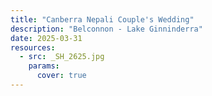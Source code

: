 ```yaml
---
title: "Canberra Nepali Couple's Wedding"
description: "Belconnon - Lake Ginninderra"
date: 2025-03-31
resources:
  - src: _SH_2625.jpg
    params:
      cover: true
---
```



